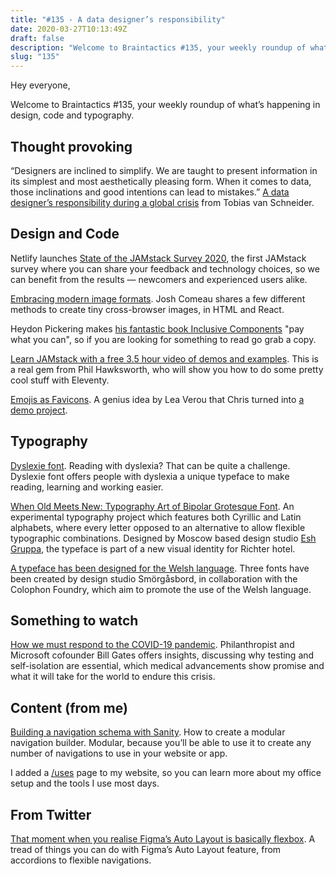 ```yaml
---
title: "#135 - A data designer’s responsibility"
date: 2020-03-27T10:13:49Z
draft: false
description: "Welcome to Braintactics #135, your weekly roundup of what’s happening in design, code and typography."
slug: "135"
---
```


Hey everyone,

Welcome to Braintactics #135, your weekly roundup of what’s happening in design, code and typography.

## Thought provoking

“Designers are inclined to simplify. We are taught to present information in its simplest and most aesthetically pleasing form. When it comes to data, those inclinations and good intentions can lead to mistakes.” [A data designer’s responsibility during a global crisis](https://vanschneider.com/a-data-designers-responsibility-during-a-global-crisis) from Tobias van Schneider.

## Design and Code

Netlify launches [State of the JAMstack Survey 2020](https://www.surveymonkey.com/r/DHJSKF6), the first JAMstack survey where you can share your feedback and technology choices, so we can benefit from the results — newcomers and experienced users alike.

[Embracing modern image formats](https://joshwcomeau.com/performance/embracing-modern-image-formats/). Josh Comeau shares a few different methods to create tiny cross-browser images, in HTML and React.

Heydon Pickering makes [his fantastic book Inclusive Components](https://twitter.com/heydonworks/status/1243105679285669889) "pay what you can", so if you are looking for something to read go grab a copy.

[Learn JAMstack with a free 3.5 hour video of demos and examples](https://www.netlify.com/blog/2020/03/12/learn-jamstack-with-a-free-3.5-hour-video-of-demos-and-examples/). This is a real gem from Phil Hawksworth, who will show you how to do some pretty cool stuff with Eleventy.

[Emojis as Favicons](https://css-tricks.com/emojis-as-favicons/). A genius idea by Lea Verou that Chris turned into [a demo project](https://000458870.codepen.website/).

## Typography

[Dyslexie font](https://www.dyslexiefont.com/en/typeface/). Reading with dyslexia? That can be quite a challenge. Dyslexie font offers people with dyslexia a unique typeface to make reading, learning and working easier.

[When Old Meets New: Typography Art of Bipolar Grotesque Font](https://thedesignest.net/typography-art-bipolar-grotesque/). An experimental typography project which features both Cyrillic and Latin alphabets, where every letter opposed to an alternative to allow flexible typographic combinations. Designed by Moscow based design studio [Esh Gruppa](https://www.instagram.com/eshgruppa/), the typeface is part of a new visual identity for Richter hotel.

[A typeface has been designed for the Welsh language](https://www.designweek.co.uk/issues/16-22-march-2020/a-typeface-has-been-designed-for-the-welsh-language/). Three fonts have been created by design studio Smörgåsbord, in collaboration with the Colophon Foundry, which aim to promote the use of the Welsh language.

## Something to watch

[How we must respond to the COVID-19 pandemic](https://www.ted.com/talks/bill_gates_how_we_must_respond_to_the_covid_19_pandemic). Philanthropist and Microsoft cofounder Bill Gates offers insights, discussing why testing and self-isolation are essential, which medical advancements show promise and what it will take for the world to endure this crisis.

## Content (from me)

[Building a navigation schema with Sanity](https://harrycresswell.com/articles/sanity-building-naigation-schema/). How to create a modular navigation builder. Modular, because you’ll be able to use it to create any number of navigations to use in your website or app.

I added a [/uses](https://harrycresswell.com/uses/) page to my website, so you can learn more about my office setup and the tools I use most days.

## From Twitter

[That moment when you realise Figma’s Auto Layout is basically flexbox](https://twitter.com/harrycresswell/status/1242865379220819968). A tread of things you can do with Figma’s Auto Layout feature, from accordions to flexible navigations.
